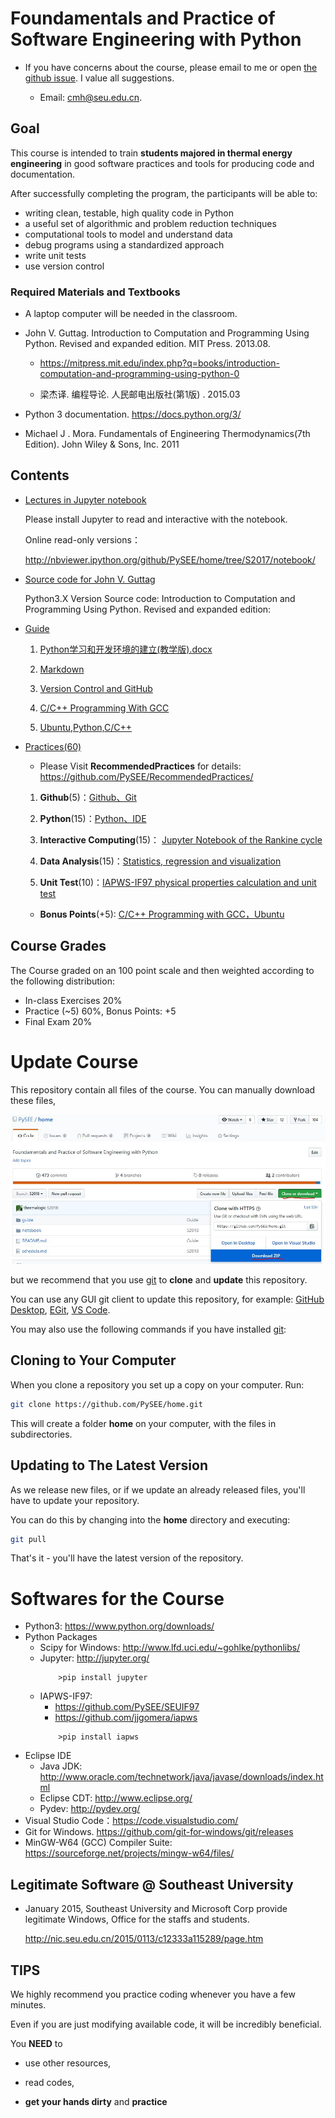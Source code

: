 
# Foundamentals and Practice of Software Engineering with Python

* If you have concerns about the course, please email to me or open [the github issue](https://github.com/PySEE/home/issues). I value all suggestions.
 
    * Email: cmh@seu.edu.cn. 

##  Goal

This course is intended to train **students majored in thermal energy engineering** in good software practices and tools for producing code and documentation.

After successfully completing the program, the participants will be able to:

* writing clean, testable, high quality code in Python
* a useful set of algorithmic and problem reduction techniques
* computational tools to model and understand data
* debug programs using a standardized approach
* write unit tests 
* use version control 

### Required Materials and Textbooks

* A laptop computer will be needed in the classroom.

* John V. Guttag. Introduction to Computation and Programming Using Python. Revised and expanded edition. MIT Press. 2013.08.  

   * https://mitpress.mit.edu/index.php?q=books/introduction-computation-and-programming-using-python-0

   * 梁杰译. 编程导论. 人民邮电出版社(第1版) .  2015.03
 
*  Python 3 documentation. https://docs.python.org/3/

*  Michael J . Mora. Fundamentals of Engineering Thermodynamics(7th Edition). John Wiley & Sons, Inc. 2011

## Contents

* [Lectures in Jupyter notebook](https://github.com/PySEE/home/tree/S2017/notebook)

   Please install Jupyter to read and interactive with the notebook.

   Online read-only versions：

   http://nbviewer.ipython.org/github/PySEE/home/tree/S2017/notebook/

*  [Source code for  John V. Guttag](https://github.com/PySEE/home/tree/S2017/code)

    Python3.X Version Source code: Introduction to Computation and Programming Using Python. Revised and expanded edition: 
 
* [Guide](https://github.com/PySEE/home/tree/S2017/guide)

   1. [Python学习和开发环境的建立(教学版).docx](https://github.com/PySEE/home/tree/S2017/guide/Python学习和开发环境的建立(教学版).docx)
   
   2. [Markdown](https://github.com/PySEE/home/tree/S2017/guide/Markdown.md)

   3. [Version Control and GitHub](https://github.com/PySEE/home/tree/S2017/guide/VersionControlAndGitHub.md)

   4. [C/C++ Programming With GCC](https://github.com/PySEE/home/tree/S2017/guide/ProgrammingWithGCC.md)

   5. [Ubuntu,Python,C/C++](https://github.com/PySEE/home/tree/S2017/guide/Ubuntu-Python-C.md)
   
* [Practices(60)](https://github.com/PySEE/RecommendedPractices/tree/S2017/)
    
   *  Please Visit **RecommendedPractices** for details: https://github.com/PySEE/RecommendedPractices/

   1. **Github**(5)：[Github、Git](https://github.com/PySEE/RecommendedPractices/tree/S2017/P1)

   2. **Python**(15)：[Python、IDE](https://github.com/PySEE/RecommendedPractices/tree/S2017/P2)
   
   3. **Interactive Computing**(15)： [Jupyter Notebook of the Rankine cycle](https://github.com/PySEE/RecommendedPractices/tree/S2017/P3)  
    
   4.  **Data Analysis**(15)：[Statistics, regression and visualization](https://github.com/PySEE/RecommendedPractices/tree/S2017/P4)

   5.  **Unit Test**(10)：[IAPWS-IF97 physical properties calculation and unit test](https://github.com/PySEE/RecommendedPractices/tree/S2017/P5)

   *  **Bonus Points**(+5): [C/C++ Programming with GCC，Ubuntu](https://github.com/PySEE/RecommendedPractices/tree/S2017/Bonus) 

## Course Grades

The Course graded on an 100 point scale and then weighted according to the following distribution:

  * In-class Exercises 20%
  * Practice (~5) 60%,  Bonus Points: +5
  * Final Exam 20%

# Update Course

This repository contain all files of the course. You can manually download these files, 

![down](./guide/img/downloadhome.jpg)

but we recommend that you use [git](https://git-scm.com/downloads) to **clone** and **update** this repository.

You can use any GUI git client to update this repository, for example: [GitHub Desktop](https://desktop.github.com/),  [EGit](http://www.eclipse.org/),  [VS Code](https://code.visualstudio.com/).

You may also use the following commands if you have installed [git](https://github.com/git-for-windows/git/releases):

## Cloning to Your Computer

When you clone a repository you set up a copy on your computer. Run:

```bash
git clone https://github.com/PySEE/home.git
```

This will create a folder **home** on your computer, with the files in subdirectories.

## Updating to The Latest Version

As we release new files, or if we update an already released files, you'll have to update your repository.

You can do this by changing into the **home** directory and executing:

```bash
git pull
```
That's it - you'll have the latest version of the repository.

# Softwares for the Course

* Python3:  https://www.python.org/downloads/
* Python Packages
  * Scipy for Windows:  http://www.lfd.uci.edu/~gohlke/pythonlibs/ 
  * Jupyter: http://jupyter.org/
     ```
         >pip install jupyter
     ```
  * IAPWS-IF97:
     * https://github.com/PySEE/SEUIF97
     * https://github.com/jjgomera/iapws
      ```
          >pip install iapws
      ```
* Eclipse IDE
  * Java JDK: http://www.oracle.com/technetwork/java/javase/downloads/index.html
  * Eclipse CDT: http://www.eclipse.org/
  * Pydev: http://pydev.org/
* Visual Studio Code：https://code.visualstudio.com/
* Git for Windows.  https://github.com/git-for-windows/git/releases
* MinGW-W64 (GCC) Compiler Suite: https://sourceforge.net/projects/mingw-w64/files/

## Legitimate Software @ Southeast University

* January 2015, Southeast University and Microsoft Corp provide legitimate Windows, Office for the staffs and students.

  http://nic.seu.edu.cn/2015/0113/c12333a115289/page.htm

## TIPS

We highly recommend you practice coding whenever you have a few minutes.

Even if you are just modifying available code, it will be incredibly beneficial.

You **NEED** to

* use other resources,

* read codes,

*  **get your hands dirty** and **practice**

